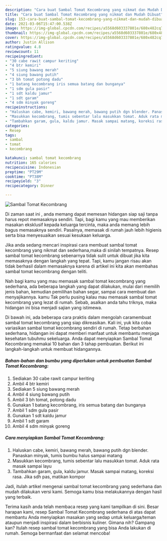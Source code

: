 ```yaml
---
description: "Cara buat Sambal Tomat Kecombrang yang nikmat dan Mudah Dibuat"
title: "Cara buat Sambal Tomat Kecombrang yang nikmat dan Mudah Dibuat"
slug: 153-cara-buat-sambal-tomat-kecombrang-yang-nikmat-dan-mudah-dibuat
date: 2021-03-06T15:47:00.538Z
image: https://img-global.cpcdn.com/recipes/a5568d603337801e/680x482cq70/sambal-tomat-kecombrang-foto-resep-utama.jpg
thumbnail: https://img-global.cpcdn.com/recipes/a5568d603337801e/680x482cq70/sambal-tomat-kecombrang-foto-resep-utama.jpg
cover: https://img-global.cpcdn.com/recipes/a5568d603337801e/680x482cq70/sambal-tomat-kecombrang-foto-resep-utama.jpg
author: Justin Allison
ratingvalue: 4.8
reviewcount: 11
recipeingredient:
- "30 cabe rawit campur keriting"
- "4 btr kemiri"
- "5 siung bawang merah"
- "4 siung bawang putih"
- "3 bh tomat potong dadu"
- "1 batang kecombrang iris semua batang dan bunganya"
- "1 sdm gula pasir"
- "1 sdt kaldu jamur"
- "1 sdt garam"
- "4 sdm minyak goreng"
recipeinstructions:
- "Haluskan cabe, kemiri, bawang merah, bawang putih dgn blender. Panaskan minyak, tumis bumbu halus sampai matang"
- "Masukkan kecombrang, tumis sebentar lalu masukkan tomat. Aduk rata masak sampai layu"
- "Tambahkan garam, gula, kaldu jamur. Masak sampai matang, koreksi rasa. Jika sdh pas, matikan kompor"
categories:
- Resep
tags:
- sambal
- tomat
- kecombrang

katakunci: sambal tomat kecombrang 
nutrition: 165 calories
recipecuisine: Indonesian
preptime: "PT29M"
cooktime: "PT38M"
recipeyield: "3"
recipecategory: Dinner

---
```



![Sambal Tomat Kecombrang](https://img-global.cpcdn.com/recipes/a5568d603337801e/680x482cq70/sambal-tomat-kecombrang-foto-resep-utama.jpg)

Di zaman  saat ini , anda memang dapat memesan hidangan siap saji tanpa harus repot memasaknya sendiri. Tapi, bagi kamu yang mau memberikan masakan eksklusif kepada keluarga tercinta, maka anda memang lebih bagus memasaknya sendiri. Pasalnya, memasak di rumah jauh lebih higienis serta bisa menyesuaikan sesuai kesukaan keluarga.

Jika anda sedang mencari inspirasi cara membuat sambal tomat kecombrang yang nikmat dan sederhana,maka di sinilah tempatnya. Resep sambal tomat kecombrang  sebenarnya tidak sulit untuk dibuat jika kita memasaknya dengan langkah yang tepat. Tapi, kamu jangan risau akan tidak berhasil dalam memasaknya 
karena di artikel ini kita akan membahas sambal tomat kecombrang dengan teliti.  



Nah bagi kamu yang mau memasak sambal tomat kecombrang yang sederhana, ada beberapa langkah yang dapat dilakukan, mulai dari memilih jenis bahan, kemudian pemilihan bahan segar, sampai cara membuat dan menyajikannya. kamu Tak perlu pusing kalau mau memasak sambal tomat kecombrang yang lezat di rumah. Sebab, asalkan anda  tahu triknya, maka hidangan ini bisa menjadi sajian yang istimewa.

Di bawah ini, ada beberapa cara praktis  dalam mengolah caramembuat sambal tomat kecombrang yang siap dikreasikan. Kali ini, yuk kita coba variasikan sambal tomat kecombrang sendiri di rumah. Tetap berbahan sederhana, hidangan ini dapat memberi manfaat untuk membantu menjaga kesehatan tubuhmu sekeluarga. Anda dapat menyiapkan Sambal Tomat Kecombrang memakai 10 bahan dan 3 tahap pembuatan. Berikut ini langkah-langkah untuk membuat hidangannya.

<!--inarticleads1-->

##### Bahan-bahan dan bumbu yang diperlukan untuk pembuatan Sambal Tomat Kecombrang:

1. Sediakan 30 cabe rawit campur keriting
1. Ambil 4 btr kemiri
1. Sediakan 5 siung bawang merah
1. Ambil 4 siung bawang putih
1. Ambil 3 bh tomat, potong dadu
1. Gunakan 1 batang kecombrang, iris semua batang dan bunganya
1. Ambil 1 sdm gula pasir
1. Gunakan 1 sdt kaldu jamur
1. Ambil 1 sdt garam
1. Ambil 4 sdm minyak goreng




<!--inarticleads2-->

##### Cara menyiapkan Sambal Tomat Kecombrang:

1. Haluskan cabe, kemiri, bawang merah, bawang putih dgn blender. Panaskan minyak, tumis bumbu halus sampai matang
1. Masukkan kecombrang, tumis sebentar lalu masukkan tomat. Aduk rata masak sampai layu
1. Tambahkan garam, gula, kaldu jamur. Masak sampai matang, koreksi rasa. Jika sdh pas, matikan kompor




Jadi, itulah artikel mengenai  sambal tomat kecombrang  yang sederhana dan mudah dilakukan versi kami. Semoga kamu bisa melakukannya dengan hasil yang terbaik. 

Terima kasih anda telah membaca resep yang kami tampilkan di sini. Besar harapan kami, resep  Sambal Tomat Kecombrang sederhana di atas dapat membantu Anda menyiapkan masakan yang sedap untuk keluarga/teman ataupun menjadi inspirasi dalam berbisnis kuliner. Gimana nih? Gampang kan? Itulah resep sambal tomat kecombrang yang bisa Anda lakukan di rumah. Semoga bermanfaat dan selamat mencoba!

